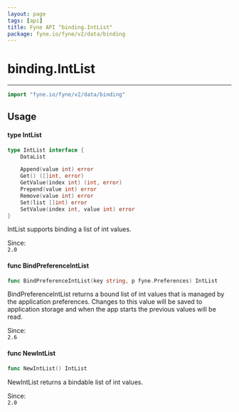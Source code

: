 ```yaml
---
layout: page
tags: [api]
title: Fyne API "binding.IntList"
package: fyne.io/fyne/v2/data/binding
---
```


# binding.IntList
---
```go
import "fyne.io/fyne/v2/data/binding"
```

## Usage

#### type IntList

```go
type IntList interface {
	DataList

	Append(value int) error
	Get() ([]int, error)
	GetValue(index int) (int, error)
	Prepend(value int) error
	Remove(value int) error
	Set(list []int) error
	SetValue(index int, value int) error
}
```

IntList supports binding a list of int values.


<div class="since">Since: <code>
2.0</code></div>

#### func  BindPreferenceIntList

```go
func BindPreferenceIntList(key string, p fyne.Preferences) IntList
```
BindPreferenceIntList returns a bound list of int values that is managed by the application preferences. Changes to this value will be saved to application storage and when the app starts the previous values will be read.


<div class="since">Since: <code>
2.6</code></div>

#### func  NewIntList

```go
func NewIntList() IntList
```
NewIntList returns a bindable list of int values.


<div class="since">Since: <code>
2.0</code></div>
